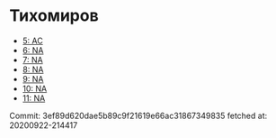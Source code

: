 # Тихомиров
- [5: AC](5.md)
- [6: NA](6.md)
- [7: NA](7.md)
- [8: NA](8.md)
- [9: NA](9.md)
- [10: NA](10.md)
- [11: NA](11.md)

Commit: 3ef89d620dae5b89c9f21619e66ac31867349835
 fetched at: 20200922-214417
